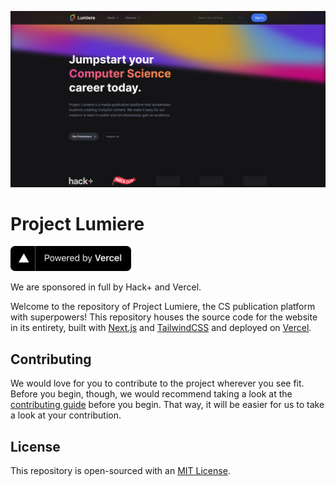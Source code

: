 ![](./public/images/index.png)

# Project Lumiere

<a href="https://vercel.com/?utm_source=lumiere&utm_campaign=oss" target="_blank" rel="noreferrer noopener">
  <img src="./public/images/powered-by-vercel.svg" alt="Powered by Vercel" height=40 />
</a>

We are sponsored in full by Hack+ and Vercel.

Welcome to the repository of Project Lumiere, the CS publication platform with superpowers! This repository houses the source code for the website in its entirety, built with [Next.js](https://nextjs.org)
and [TailwindCSS](https://tailwindcss.com) and deployed on [Vercel](https://vercel.com?utm_source=lumiere&utm_campaign=oss).

## Contributing

We would love for you to contribute to the project wherever you see fit. Before you begin, though, we would recommend
taking a look at the [contributing guide](https://github.com/project-lumiere/lumiere/blob/main/CONTRIBUTING.md)
before you begin. That way, it will be easier for us to take a look at your contribution.

## License

This repository is open-sourced with an [MIT License](https://github.com/project-lumiere/lumiere/blob/main/LICENSE).
